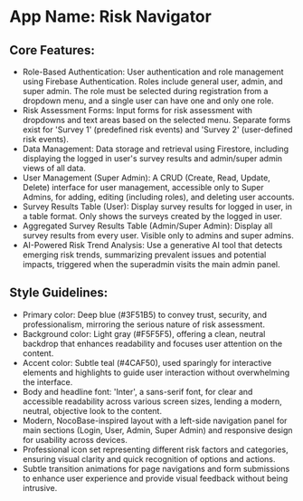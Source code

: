 # **App Name**: Risk Navigator

## Core Features:

- Role-Based Authentication: User authentication and role management using Firebase Authentication. Roles include general user, admin, and super admin. The role must be selected during registration from a dropdown menu, and a single user can have one and only one role.
- Risk Assessment Forms: Input forms for risk assessment with dropdowns and text areas based on the selected menu. Separate forms exist for 'Survey 1' (predefined risk events) and 'Survey 2' (user-defined risk events).
- Data Management: Data storage and retrieval using Firestore, including displaying the logged in user's survey results and admin/super admin views of all data.
- User Management (Super Admin): A CRUD (Create, Read, Update, Delete) interface for user management, accessible only to Super Admins, for adding, editing (including roles), and deleting user accounts.
- Survey Results Table (User): Display survey results for logged in user, in a table format. Only shows the surveys created by the logged in user.
- Aggregated Survey Results Table (Admin/Super Admin): Display all survey results from every user. Visible only to admins and super admins.
- AI-Powered Risk Trend Analysis: Use a generative AI tool that detects emerging risk trends, summarizing prevalent issues and potential impacts, triggered when the superadmin visits the main admin panel.

## Style Guidelines:

- Primary color: Deep blue (#3F51B5) to convey trust, security, and professionalism, mirroring the serious nature of risk assessment.
- Background color: Light gray (#F5F5F5), offering a clean, neutral backdrop that enhances readability and focuses user attention on the content.
- Accent color: Subtle teal (#4CAF50), used sparingly for interactive elements and highlights to guide user interaction without overwhelming the interface.
- Body and headline font: 'Inter', a sans-serif font, for clear and accessible readability across various screen sizes, lending a modern, neutral, objective look to the content.
- Modern, NocoBase-inspired layout with a left-side navigation panel for main sections (Login, User, Admin, Super Admin) and responsive design for usability across devices.
- Professional icon set representing different risk factors and categories, ensuring visual clarity and quick recognition of options and actions.
- Subtle transition animations for page navigations and form submissions to enhance user experience and provide visual feedback without being intrusive.